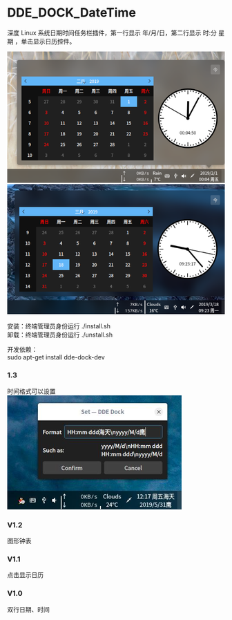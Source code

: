 # DDE_DOCK_DateTime
深度 Linux 系统日期时间任务栏插件，第一行显示 年/月/日，第二行显示 时:分 星期 ，单击显示日历控件。  

![alt](preview.png)  
![alt](efficient.png)  

安装：终端管理员身份运行 ./install.sh  
卸载：终端管理员身份运行 ./unstall.sh


开发依赖：  
sudo apt-get install dde-dock-dev

### 1.3
时间格式可以设置  
![alt](format.jpg)  

### V1.2
图形钟表

### V1.1
点击显示日历

### V1.0
双行日期、时间